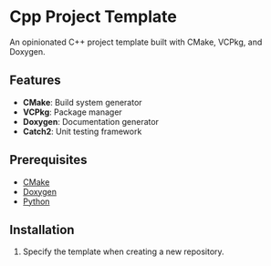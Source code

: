 # Cpp Project Template

An opinionated C++ project template built with CMake, VCPkg, and Doxygen.

## Features

- **CMake**: Build system generator
- **VCPkg**: Package manager
- **Doxygen**: Documentation generator
- **Catch2**: Unit testing framework

## Prerequisites

- [CMake](https://cmake.org/)
- [Doxygen](https://www.doxygen.nl/)
- [Python](https://www.python.org/)

## Installation

1. Specify the template when creating a new repository.
